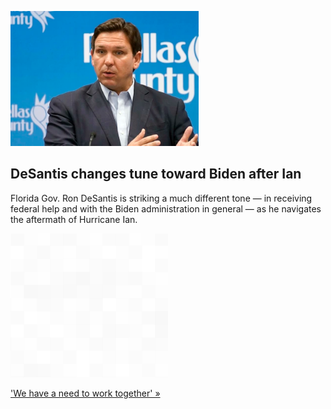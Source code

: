
![DeSantis changes tune toward Biden after Ian](./20221001115713.png)
## DeSantis changes tune toward Biden after Ian

Florida Gov. Ron DeSantis is striking a much different tone — in receiving federal help and with the Biden administration in general — as he navigates the aftermath of Hurricane Ian.

![pic](../square_bg.png)

['We have a need to work together' »](https://www.yahoo.com/news/desantis-shifts-provocateur-crisis-manager-173704283.html)
